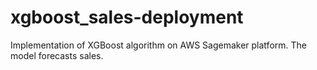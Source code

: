# xgboost_sales-deployment
Implementation of XGBoost algorithm on AWS Sagemaker platform. The model forecasts sales.
